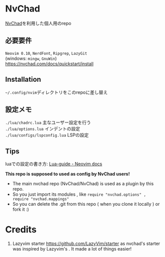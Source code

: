 # NvChad
[NvChad](https://nvchad.com/)を利用した個人用のrepo

## 必要要件
`Neovim 0.10`, `NerdFont`, `Ripgrep`, `LazyGit`  
(windows: `mingw`, `GnuWin`)  
https://nvchad.com/docs/quickstart/install

## Installation
`~/.config/nvim`ディレクトリをこのrepoに差し替え

## 設定メモ
`./lua/chadrc.lua` 主なユーザー設定を行う  
`./lua/options.lua` インデントの設定  
`./lua/configs/lspconfig.lua` LSPの設定  

## Tips
luaでの設定の書き方: [Lua-guide - Neovim docs](https://neovim.io/doc/user/lua-guide.html#lua-guide)

**This repo is supposed to used as config by NvChad users!**

- The main nvchad repo (NvChad/NvChad) is used as a plugin by this repo.
- So you just import its modules , like `require "nvchad.options" , require "nvchad.mappings"`
- So you can delete the .git from this repo ( when you clone it locally ) or fork it :)

# Credits

1) Lazyvim starter https://github.com/LazyVim/starter as nvchad's starter was inspired by Lazyvim's . It made a lot of things easier!
